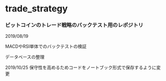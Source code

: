 # trade_strategy
<h3>ビットコインのトレード戦略のバックテスト用のレポジトリ</h3>
<p>
2019/08/19<p>
MACDやRSI単体でのバックテストの検証<p>
データベースの整理<p>
2019/10/25
保守性を高めるためコードをノートブック形式で保存するように変更
